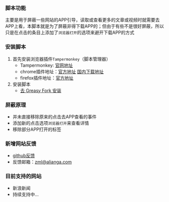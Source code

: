 
### 脚本功能
主要是用于屏蔽一些网站的APP引导，读取或查看更多的文章或视频时就需要去APP上看，本脚本就是为了屏蔽非得下载APP的；但由于有些不是很好屏蔽，所以只是在点击的条目上添加了`浏览器打开`的选项来避开下载APP的方式
### 安装脚本
1. 首先安装浏览器插件`Tampermonkey`（脚本管理器）
    * Tampermonkey: [官网地址](https://www.tampermonkey.net/index.php)
    * chrome插件地址：[官方地址](https://chrome.google.com/webstore/detail/tampermonkey/dhdgffkkebhmkfjojejmpbldmpobfkfo) [国内下载地址](https://zml2015.lanzous.com/b07a4yidc)
    * firefox插件地址：[官方地址](https://addons.mozilla.org/zh-CN/firefox/addon/tampermonkey/?utm_source=addons.mozilla.org&utm_medium=referral&utm_content=search)
2. 安装脚本
    * [去 Greasy Fork 安装](https://greasyfork.org/zh-CN/scripts/414010-阅读全文)
### 屏蔽原理
* 并未直接移除原来的点击去APP查看的事件
* 添加新的点击选项`浏览器打开`来查看详情
* 移除部分APP打开的标签

### 新增网站反馈 
* [github反馈](https://github.com/zhengmingliang/monkeyScripts/issues/new?assignees=zhengmingliang&labels=help+wanted&template=support-read-all-template.md&title=)
* 反馈邮箱：zml@alianga.com

### 目前支持的网站
* 新浪新闻
* 持续支持中...
